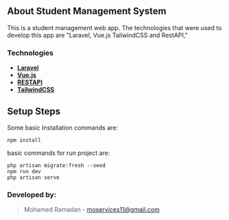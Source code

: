 ## About Student Management System

This is a student management web app. 
The technologies that were used to develop this app are "Laravel, Vue.js TailwindCSS and RestAPI,"

### Technologies

- **[Laravel](https://laravel.com/docs/8.x)**
- **[Vue.js](https://vuejs.org/v2/guide/)**
- **[RESTAPI](https://)**
- **[TailwindCSS](https://tailwindcss.com/docs/guides/laravel)**

## Setup Steps

Some basic Installation commands are:
```
npm install
```

basic commands for run project are:
```
php artisan migrate:fresh --seed
npm run dev
php artisan serve
```



### Developed by:
> Mohamed Ramadan -
> moservices11@gmail.com
